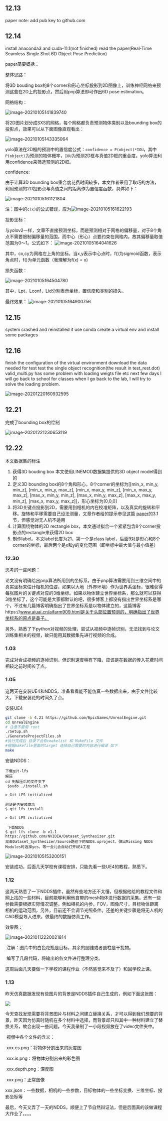 ## 12.13

paper note: 
add pub key to github.com

## 12.14
install anaconda3 and cuda-11.1(not finished)
read the paper(Real-Time Seamless Single Shot 6D Object Pose Prediction)

paper简要概括：

整体思路：

将3D bouding box的8个corner和形心坐标投影到2D图像上，训练神经网络来预测这些在2D上的投影点，然后用pnp算法即可作出6D pose estimation。

网络结构：

![image-20210105141839740](picts/image-20210105141839740.png)

将2D图片划分成SXS的网格，每个网格都负责预测物体类别以及bounding box的投影点，效果可以从下面图像直观看出：

![image-20210105143335064](picts/image-20210105143335064.png)

​         yolo算法在2D框的预测中的置信度公式：`confidence = P(object)*IOU`，其中`P(object)`为预测的物体概率，`IOU`为预测2D框与真值2D框的重合度。yolo算法利用confidence来筛选预测的2D框。

confidence:        

 由于计算3D bounding box重合度花费时间较多，本文作者采用了取巧的方法，利用预测的2D投影点与真值之间的距离作为置信度函数，具体如下：

![image-20210105161121804](picts/image-20210105161121805.png)

注：图中的`c(x)`的公式错误，应为![image-20210105161622193](picts/image-20210105161622193.png)

投影坐标：

与yolov2一样，文章不直接预测坐标，而是预测相对于网格的偏移量，对于8个角点不需要限制偏移量的范围，而中心（形心）点要约束在网格内，故其偏移量取值范围为0～1。公式如下：
![image-20210105164041626](picts/image-20210105164041626.png)

其中，cx,cy为网格左上角的坐标，当x,y表示中心点时，f()为sigmoid函数，表示角点时，f()为单元函数（我理解为f(x) = x)

损失函数：

![image-20210105164504780](picts/image-20210105164504780.png)

其中，Lpt，Lconf，Lid分别表示坐标，置信度和类别的损失。

最终效果：
![image-20210105164900756](picts/image-20210105164900756.png)

## 12.15

system crashed and reinstalled it
use conda create a virtual env and install some packages

## 12.16
finish the configuration of the virtual environment
download the data needed for  test
test the single object recognition(the result in test_rest.dot)
valid_multi.py has some problem with loading weigts file etc
next few days I will go back to school for classes
when I go back to the lab, I will try to solve the loading problem.

![image-20201220160932595](picts/image-20201220160932595.png)

## 12.21

完成了bounding box的绘制

![image-20201221230653119](picts/image-20201221230653119.png)

## 12.22

本文数据集的标注

1. 获得3D bouding box  本文使用LINEMOD数据集提供的3D object model得到的
2. 定义3D bounding box的8个角和形心，8个corner的坐标为[[min_x, min_y, min_z], [min_x, min_y, max_z], [min_x, max_y, min_z], [min_x, max_y, max_z], [max_x, min_y, min_z], [max_x, min_y, max_z], [max_x, max_y, min_z], [max_x, max_y, max_z]]，形心坐标为[0,0,0]
3. 将3D关键点投影到2D，需要用到相机的内在校准矩阵，以及真实的旋转和平移。旋转和平移需要自己设法测量，文章作者给的提示参见这篇 [paper](http://cmp.felk.cvut.cz/~hodanto2/data/hodan2017tless.pdf)的3.1节，但感觉对无人机不适用
4. 计算围绕物体的2D rectangle box，本文通过拟合一个紧紧包含8个corner投影点的rectangle来获得2D box
5. 制作label。本文label长度为21，第一个是class label，后面9对是形心和8个corner的坐标，最后两个是x和y的变化范围（即坐标中最大值与最小值差）

### 12.30

思考的一些问题：

​       论文没有明确给出pnp算法所用到的坐标系，由于pnp算法需要用到三维空间中的真实坐标来估计相机的位姿，如果以大地（外界环境）作为世界系坐标，很难获得每张图片的关键点对应的3维坐标。如果以物体建立世界坐标系，那么就可以获得3维坐标了，这个可能是大家都默认的吧，很多博客上都没有指出世界坐标系是哪个，不过有几篇博客明确指出了世界坐标系是以物体建立的，这篇博客https://www.aiuai.cn/aifarm909.html是关于头部位置预测的，明确指出了世界坐标系的原点是鼻子。

另外，熟悉了下python对视频的处理，尝试从视频中逐帧识别，无法找到与论文训练集相关的视频，故只能用其数据集先进行视频的合成。

### 1.03

完成对合成视频的逐帧识别，但识别速度稍有下降，应该是在数据的传入花费时间相较之前时间长了点。

### 1.05

这两天在安装UE4和NDDS，准备看看能不能仿真一些数据出来，由于文件比较大，下载安装花的时间久了点。

安装UE4

```bash
git clone -b 4.21 https://github.com/EpicGames/UnrealEngine.git
cd UnrealEngine
# 注意不要用 root
./Setup.sh
./GenerateProjectFiles.sh
#执行完成后 目录下会有cmakelist 和 MakeFile 文件
#根据makefile里面的target 选择自己需要的内容进行编译 如下
make
```

安装NDDS：

```
下载git-lfs
解压
cd 到解压后的文件夹下
 $sudo ./install.sh
 
> Git LFS initialized

验证是否安装成功
$ git lfs install

> Git LFS initialized

 下载NDDS
$ git lfs clone -b v1.1 https://github.com/NVIDIA/Dataset_Synthesizer.git
双击Dataset_Synthesizer/Source路径下的NDDS.uproject，弹出Missing NDDS Modules时选择yes，等一会儿会自动打开UE4工程
```

![image-20210105153200151](picts/image-20210105153200151.png)

安装成功，后面几天学校有课程安排，只能先看一些UE4的教程，熟悉下。

### 1.12

​		这两天熟悉了一下NDDS插件，虽然有些地方还不太懂，但根据他给的教程文件和网上找的一些材料，目前能够利用他自带的mesh物体进行数据的采集。还有一些参数需要根据实际情况调整，例如相机的内参，FOV，图像尺寸，目标物体距离相机的运动范围，另外，目前还不会调节光照条件。还差的关键步骤是将无人机的CAD模型导入进来，做最终的数据仿真工作。

效果图：

![image-20210112220021814](picts/image-20210112220021814.png)

​		注解：图片中的白色花瓶是目标，其余的圆锥或者圆柱是干扰物。

​		编写了几段代码，将输出的各文件进行整理分类。

​		这周后面几天要做一下学校的课程作业（不然感觉来不及了）和回学校上课。

### 1.13

​		昨天仿真数据发现有些图片的背景是NDDS插件自己生成的，例如下面这张图：

![](picts/000000.png)

​		今天查找发现需要将背景图片与材料之间建立替换关系，才可以得到我们想要的背景，昨天因为仿真时随机在多个材料中选择，而背景却只和其中一种材料建立了替换关系，故会出现一些问题。今天我录制了一小段视频放在了video文件夹中。

​		视频中各个文件的含义：

​		xxx.cs.png：将物体分割出来的灰度图

​		xxx.is.png：将物体分割出来的彩色图

​		xxx.depth.png：深度图

​		xxx.png：正常图像

​		xxx.json：一些数据，相机的一些参数，目标物体的一些坐标变换、三维坐标、投影坐标等

​		最后，今天又弄了一天的NDDS，顺便上了节自然辩证法，但是后面真的该做课程大作业了。。。。


